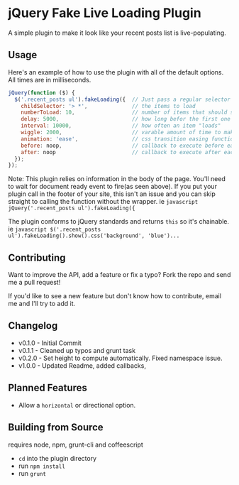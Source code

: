 # jQuery Fake Live Loading Plugin

A simple plugin to make it look like your recent posts list is live-populating.

## Usage

Here's an example of how to use the plugin with all of the default options. All times are in milliseconds.

```javascript
jQuery(function ($) {
  $('.recent_posts ul').fakeLoading({  // Just pass a regular selector to jQuery and call the fakeLoading method.
    childSelector: '> *',              // the items to load
    numberToLoad: 10,                  // number of items that should start hidden
    delay: 5000,                       // how long befor the first one loads
    interval: 10000,                   // how often an item "loads"
    wiggle: 2000,                      // varable amount of time to make the "loading" seem a little more random
    animation: 'ease',                 // css transition easing function
    before: noop,                      // callback to execute before each animation starts
    after: noop                        // callback to execute after each animation finishes
  });
});
```

Note: This plugin relies on information in the body of the page. You'll need to wait for document ready event to fire(as seen above). If you put your plugin call in the footer of your site, this isn't an issue and you can skip straight to calling the function without the wrapper. ie ```javascript jQuery('.recent_posts ul').fakeLoading({ ```

The plugin conforms to jQuery standards and returns `this` so it's chainable. ie ```javascript $('.recent_posts ul').fakeLoading().show().css('background', 'blue')... ```

## Contributing

Want to improve the API, add a feature or fix a typo? Fork the repo and send me a pull request!

If you'd like to see a new feature but don't know how to contribute, email me and I'll try to add it.

## Changelog

* v0.1.0 - Initial Commit
* v0.1.1 - Cleaned up typos and grunt task
* v0.2.0 - Set height to compute automatically. Fixed namespace issue.
* v1.0.0 - Updated Readme, added callbacks, 

## Planned Features

* Allow a `horizontal` or directional option.

## Building from Source

requires node, npm, grunt-cli and coffeescript

* `cd` into the plugin directory
* run `npm install`
* run `grunt`
